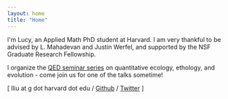 ```yaml
---
layout: home
title: "Home"
---
```


I'm Lucy, an Applied Math PhD student at Harvard. I am very thankful to be advised by L. Mahadevan  and Justin Werfel, and supported by the NSF Graduate Research Fellowship. 

I organize the <a href="https://softmath.seas.harvard.edu/seminars/qed/">QED seminar series</a> on quantitative ecology, ethology, and evolution - come join us for one of the talks sometime!

[ lliu at g dot harvard dot edu / <a href="https://github.com/lliu12">Github</a> / <a href="https://twitter.com/liulucy_">Twitter</a> ]
